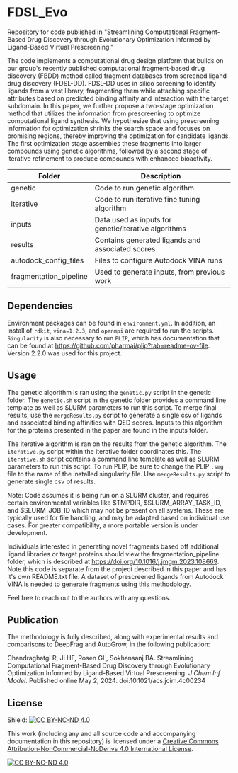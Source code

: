 # FDSL_Evo
Repository for code published in "Streamlining Computational Fragment-Based Drug Discovery through Evolutionary Optimization Informed by Ligand-Based Virtual Prescreening."

The code implements a computational drug design platform that builds on our group's recently published computational fragment-based drug discovery (FBDD) method called fragment databases from screened ligand drug discovery (FDSL-DD). FDSL-DD uses in silico screening to identify ligands from a vast library, fragmenting them while attaching specific attributes based on predicted binding affinity and interaction with the target subdomain. In this paper, we further propose a two-stage optimization method that utilizes the information from prescreening to optimize computational ligand synthesis. We hypothesize that using prescreening information for optimization shrinks the search space and focuses on promising regions, thereby improving the optimization for candidate ligands. The first optimization stage assembles these fragments into larger compounds using genetic algorithms, followed by a second stage of iterative refinement to produce compounds with enhanced bioactivity.


| Folder | Description | 
|--------|-------------|
| genetic | Code to run genetic algorithm |
| iterative | Code to run iterative fine tuning algorithm |
| inputs | Data used as inputs for genetic/iterative algorithms | 
| results | Contains generated ligands and associated scores |
| autodock_config_files | Files to configure Autodock VINA runs | 
| fragmentation_pipeline | Used to generate inputs, from previous work |

## Dependencies

Environment packages can be found in `environment.yml`. In addition, an install of `rdkit`, `vina=1.2.3`, and `openmpi` are required to run the scripts. `Singularity` is also necessary to run `PLIP`, which has documentation that can be found at https://github.com/pharmai/plip?tab=readme-ov-file. Version 2.2.0 was used for this project. 

## Usage

The genetic algorithm is ran using the `genetic.py` script in the genetic folder. The `genetic.sh` script in the genetic folder provides a command line template as well as SLURM parameters to run this script. To merge final results, use the `mergeResults.py` script to generate a single csv of ligands and associated binding affinities with QED scores. Inputs to this algorithm for the proteins presented in the paper are found in the inputs folder. 

The iterative algorithm is ran on the results from the genetic algorithm. The `iterative.py` script within the iterative folder coordinates this. The `iterative.sh` script contains a command line template as well as SLURM parameters to run this script. To run PLIP, be sure to change the PLIP `.smg` file to the name of the installed singularity file. Use `mergeResults.py` script to generate single csv of results.  

Note: Code assumes it is being run on a SLURM cluster, and requires certain environmental variables like $TMPDIR, $SLURM_ARRAY_TASK_ID, and $SLURM_JOB_ID which may not be present on all systems. These are typically used for file handling, and may be adapted based on individual use cases. For greater compatibility, a more portable version is under development. 

Individuals interested in generating novel fragments based off additional ligand libraries or target proteins should view the fragmentation_pipeline folder, which is described at https://doi.org/10.1016/j.jmgm.2023.108669. Note this code is separate from the project described in this paper and has it's own README.txt file. A dataset of prescreened ligands from Autodock VINA is needed to generate fragments using this methodology. 

Feel free to reach out to the authors with any questions. 

## Publication

The methodology is fully described, along with experimental results and comparisons to DeepFrag and AutoGrow, in the following publication:

Chandraghatgi R, Ji HF, Rosen GL, Sokhansanj BA. Streamlining Computational Fragment-Based Drug Discovery through Evolutionary Optimization Informed by Ligand-Based Virtual Prescreening. _J Chem Inf Model_. Published online May 2, 2024. doi:10.1021/acs.jcim.4c00234

## License

Shield: [![CC BY-NC-ND 4.0][cc-by-nc-nd-shield]][cc-by-nc-nd]

This work (including any and all source code and accompanying documentation in this repository) is licensed under a
[Creative Commons Attribution-NonCommercial-NoDerivs 4.0 International License][cc-by-nc-nd].

[![CC BY-NC-ND 4.0][cc-by-nc-nd-image]][cc-by-nc-nd]

[cc-by-nc-nd]: http://creativecommons.org/licenses/by-nc-nd/4.0/
[cc-by-nc-nd-image]: https://licensebuttons.net/l/by-nc-nd/4.0/88x31.png
[cc-by-nc-nd-shield]: https://img.shields.io/badge/License-CC%20BY--NC--ND%204.0-lightgrey.svg
